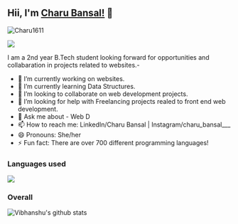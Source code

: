 ## Hii, I'm [Charu Bansal!](https://www.linkedin.com/in/charu-bansal1/) 👋
<p align="left"> <img src="https://komarev.com/ghpvc/?username=Charu1611&label=Views&color=blue&style=plastic" alt="Charu1611" /> </p>
<p align="left">
  <a href="https://github.com/priyanka090700"><img src="https://readme-typing-svg.herokuapp.com?color=170D92&lines=Self+Taught+Programmer+and+Developer;Hardworking%2C+Determined%2C+Passionate;Always+learning+new+skills&height=45"></a>
</p>
I am a 2nd year B.Tech student looking forward for opportunities and collabaration in projects related to websites.-

- 🔭 I’m currently working on websites.
- 🌱 I’m currently learning Data Structures.
- 👯 I’m looking to collaborate on web development projects.
- 🤔 I’m looking for help with Freelancing projects realed to front end web development.
- 💬 Ask me about - Web D 
- 📫 How to reach me: LinkedIn/Charu Bansal | Instagram/charu_bansal___
- 😄 Pronouns: She/her
- ⚡ Fun fact:  There are over 700 different programming languages! 
### Languages used
![](https://github-readme-stats.vercel.app/api/top-langs/?username=Charu1611)

### Overall
![Vibhanshu's github stats](https://github-readme-stats.vercel.app/api?username=Charu1611)
